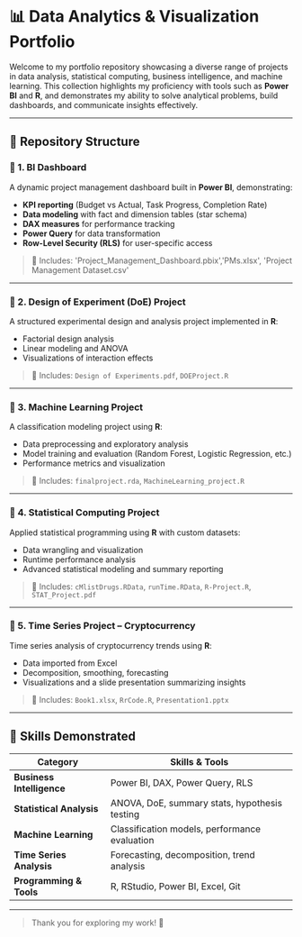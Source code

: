 # 📊 Data Analytics & Visualization Portfolio

Welcome to my portfolio repository showcasing a diverse range of projects in data analysis, statistical computing, business intelligence, and machine learning. This collection highlights my proficiency with tools such as **Power BI** and **R**, and demonstrates my ability to solve analytical problems, build dashboards, and communicate insights effectively.

---

## 🧩 Repository Structure

### 📁 1. BI Dashboard
A dynamic project management dashboard built in **Power BI**, demonstrating:
- **KPI reporting** (Budget vs Actual, Task Progress, Completion Rate)
- **Data modeling** with fact and dimension tables (star schema)
- **DAX measures** for performance tracking
- **Power Query** for data transformation
- **Row-Level Security (RLS)** for user-specific access

> 📄 Includes: 'Project_Management_Dashboard.pbix','PMs.xlsx', 'Project Management Dataset.csv'

---

### 📁 2. Design of Experiment (DoE) Project
A structured experimental design and analysis project implemented in **R**:
- Factorial design analysis
- Linear modeling and ANOVA
- Visualizations of interaction effects

> 📄 Includes: `Design of Experiments.pdf`, `DOEProject.R`

---

### 📁 3. Machine Learning Project
A classification modeling project using **R**:
- Data preprocessing and exploratory analysis
- Model training and evaluation (Random Forest, Logistic Regression, etc.)
- Performance metrics and visualization

> 📄 Includes: `finalproject.rda`, `MachineLearning_project.R`

---

### 📁 4. Statistical Computing Project
Applied statistical programming using **R** with custom datasets:
- Data wrangling and visualization
- Runtime performance analysis
- Advanced statistical modeling and summary reporting

> 📄 Includes: `cMlistDrugs.RData`, `runTime.RData`, `R-Project.R`, `STAT_Project.pdf`

---

### 📁 5. Time Series Project – Cryptocurrency
Time series analysis of cryptocurrency trends using **R**:
- Data imported from Excel
- Decomposition, smoothing, forecasting
- Visualizations and a slide presentation summarizing insights

> 📄 Includes: `Book1.xlsx`, `RrCode.R`, `Presentation1.pptx`

---

## 🧠 Skills Demonstrated

| Category                  | Skills & Tools                                       |
|---------------------------|------------------------------------------------------|
| **Business Intelligence** | Power BI, DAX, Power Query, RLS                     |
| **Statistical Analysis**  | ANOVA, DoE, summary stats, hypothesis testing       |
| **Machine Learning**      | Classification models, performance evaluation       |
| **Time Series Analysis**  | Forecasting, decomposition, trend analysis          |
| **Programming & Tools**   | R, RStudio, Power BI, Excel, Git                    |

---

> Thank you for exploring my work! 🚀
